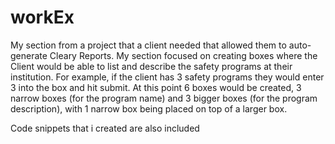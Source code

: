 workEx
======

My section from a project that a client needed that allowed them to auto-generate Cleary Reports. My section focused on creating boxes where the Client would be able to list and describe the safety programs at their institution. For example, if the client has 3 safety programs they would enter 3 into the box and hit submit. At this point 6 boxes would be created, 3 narrow boxes (for the program name) and 3 bigger boxes (for the program description), with 1 narrow box being placed on top of a larger box. 

Code snippets that i created are also included

